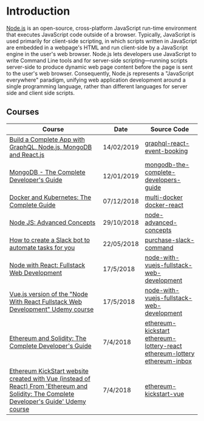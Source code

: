 # Introduction

[Node.js](https://en.wikipedia.org/wiki/Node.js) is an open-source, cross-platform JavaScript run-time environment that executes JavaScript code outside of a browser. Typically, JavaScript is used primarily for client-side scripting, in which scripts written in JavaScript are embedded in a webpage's HTML and run client-side by a JavaScript engine in the user's web browser. Node.js lets developers use JavaScript to write Command Line tools and for server-side scripting—running scripts server-side to produce dynamic web page content before the page is sent to the user's web browser. Consequently, Node.js represents a "JavaScript everywhere" paradigm, unifying web application development around a single programming language, rather than different languages for server side and client side scripts.

## Courses

| Course                                                                                                                                                                          | Date       | Source Code                                                                                                                                                                                                                                                                                  |
| ------------------------------------------------------------------------------------------------------------------------------------------------------------------------------- | ---------- | -------------------------------------------------------------------------------------------------------------------------------------------------------------------------------------------------------------------------------------------------------------------------------------------- |
| [Build a Complete App with GraphQL, Node.js, MongoDB and React.js](/other/graphql-graphql-react-event-booking.md)                                                               | 14/02/2019 | [graphql-react-event-booking](https://github.com/peelmicro/graphql-react-event-booking)                                                                                                                                                                                                      |
| [MongoDB - The Complete Developer's Guide](/databases/mongodb-mongodb-the-complete-developers-guide.md)                                                                         | 12/01/2019 | [mongodb-the-complete-developers-guide](https://github.com/peelmicro/mongodb-the-complete-developers-guide)                                                                                                                                                                                  |
| [Docker and Kubernetes: The Complete Guide](/other/docker-multi-docker.md)                                                                                                      | 07/12/2018 | [multi-docker](https://github.com/peelmicro/multi-docker) <br> [docker-react](https://github.com/peelmicro/docker-react)                                                                                                                                                                     |
| [Node JS: Advanced Concepts](nodejs-advanced-node-for-developers.md)                                                                                                            | 29/10/2018 | [node-advanced-concepts](https://github.com/peelmicro/node-advanced-concepts)                                                                                                                                                                                                                |
| [How to create a Slack bot to automate tasks for you](/other/bot-how-to-create-a-slack-bot-to-automate-tasks-for-you.md)                                                        | 22/05/2018 | [purchase-slack-command](https://github.com/peelmicro/purchase-slack-command)                                                                                                                                                                                                                |
| [Node with React: Fullstack Web Development](nodejs-node-with-react-fullstack-web-development.md)                                                                               | 17/5/2018  | [node-with-vuejs-fullstack-web-development](https://github.com/peelmicro/node-with-react-fullstack-web-development)                                                                                                                                                                          |
| [Vue.js version of the "Node With React Fullstack Web Development" Udemy course](/projects/node-with-vuejs-fullstack-web-development.md)                                        | 17/5/2018  | [node-with-vuejs-fullstack-web-development](https://github.com/peelmicro/node-with-vuejs-fullstack-web-development)                                                                                                                                                                          |
| [Ethereum and Solidity: The Complete Developer's Guide](/other/blockchain-ethereum-kickstart.md)                                                                                | 7/4/2018   | [ethereum-kickstart](https://github.com/peelmicro/ethereum-kickstart)<br>[ethereum-lottery-react](https://github.com/peelmicro/ethereum-lottery-react)<br>[ethereum-lottery](https://github.com/peelmicro/ethereum-lottery)<br>[ethereum-inbox](https://github.com/peelmicro/ethereum-inbox) |
| [Ethereum KickStart website created with Vue (instead of React) From 'Ethereum and Solidity: The Complete Developer's Guide' Udemy course](/projects/ethereum-kickstart-vue.md) | 7/4/2018   | [ethereum-kickstart-vue](https://github.com/peelmicro/ethereum-kickstart-vue)                                                                                                                                                                                                                |
